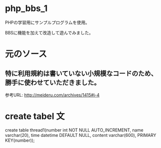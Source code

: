 # php_bbs_1

PHPの学習用にサンプルプログラムを使用。

BBSに機能を加えて改造して遊んでみました。

# 元のソース

## 特に利用規約は書いていない小規模なコードのため、勝手に使わせていただきました。

参考URL: http://meideru.com/archives/1415#i-4

# create tabel 文

create table thread1(number int NOT NULL AUTO_INCREMENT, name varchar(20), time datetime DEFAULT NULL, content varchar(600), PRIMARY KEY(number));

